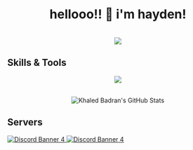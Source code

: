 <h1 align="center">hellooo!! 👋 i'm hayden!</h1>
<p align="center">
  <br>
  <img src="https://lanyard.cnrad.dev/api/478383244186746880">
</p>

## Skills & Tools
<p align="center">
    <img src="https://skillicons.dev/icons?i=discord,bots,github,js,lua,ps,&theme=dark">
    <br>
    <br>
</p>

<!-- Begin Stats Cards -->
<!-- Resources:  -->
<!-- Github & Languages Stats: https://github.com/anuraghazra/github-readme-stats --> 
<!-- Streak Stats: https://github.com/denvercoder1/github-readme-streak-stats -->
<!-- Change the value after ?username= to your GitHub username. -->
<div class="stats" align="center">

![Khaled Badran's GitHub Stats](https://github-readme-stats.vercel.app/api?username=envisiondev&hide=stars&count_private=true&show_icons=true&theme=algolia&border_radius=20)

</div>

## Servers
<div>
  <a href="https://discord.gg/uqt8Czpcqy">
     <img src="https://discord.com/api/guilds/1154636749314732063/widget.png?style=banner4" alt="Discord Banner 4"/>
  </a>
 <a href="https://discord.gg/RTxpRDgraU">
     <img src="https://discord.com/api/guilds/1057848985131417630/widget.png?style=banner4" alt="Discord Banner 4"/>
  </a>
</div>

